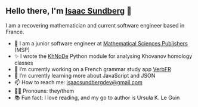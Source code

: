 ## Hello there, I'm [Isaac Sundberg](https://imsundberg.github.io/) 👋

I am a recovering mathematician and current software engineer based in France. 

- 💼 I am a junior software engineer at [Mathematical Sciences Publishers](https://msp.org/) (MSP)
- ✨ I wrote the [KhNoDe](https://imsundberg.github.io/KhNoDe/) Python module for analysing Khovanov homology classes
- 🔭 I’m currently working on a French grammar study app [VerbFR](https://imsundberg.github.io/VerbFR/)
- 🌱 I’m currently learning more about JavaScript and JSON
- 📫 How to reach me: isaacsundbergdev@gmail.com
- 🏳️‍⚧️ Pronouns: they/them
- 📚 Fun fact: I love reading, and my go to author is Ursula K. Le Guin

<!--
**imsundberg/imsundberg** is a ✨ _special_ ✨ repository because its `README.md` (this file) appears on your GitHub profile.

Here are some ideas to get you started:

- 🔭 I’m currently working on ...
- 🌱 I’m currently learning ...
- 👯 I’m looking to collaborate on ...
- 🤔 I’m looking for help with ...
- 💬 Ask me about ...
- 📫 How to reach me: ...
- 😄 Pronouns: ...
- ⚡ Fun fact: ...
-->
